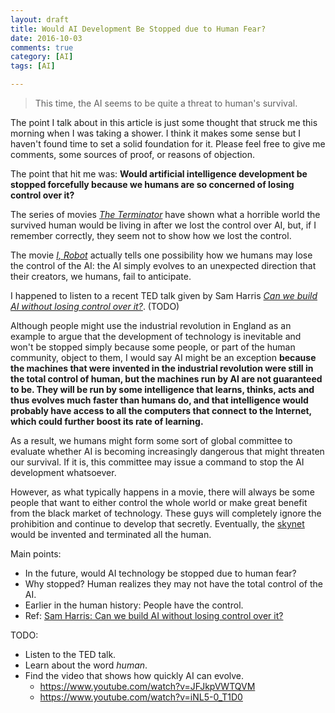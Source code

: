 ```yaml
---
layout: draft
title: Would AI Development Be Stopped due to Human Fear?
date: 2016-10-03
comments: true
category: [AI]
tags: [AI]

---
```


> This time, the AI seems to be quite a threat to human's survival.

The point I talk about in this article is just some thought that struck me this morning when I was taking a shower. I think it makes some sense but I haven't found time to set a solid foundation for it. Please feel free to give me comments, some sources of proof, or reasons of objection.

The point that hit me was: **Would artificial intelligence development be stopped forcefully because we humans are so concerned of losing control over it?**

The series of movies [_The Terminator_](https://en.wikipedia.org/wiki/The_Terminator) have shown what a horrible world the survived human would be living in after we lost the control over AI, but, if I remember correctly, they seem not to show how we lost the control.

The movie [_I, Robot_](https://en.wikipedia.org/wiki/I,_Robot_(film)) actually tells one possibility how we humans may lose the control of the AI: the AI simply evolves to an unexpected direction that their creators, we humans, fail to anticipate.

I happened to listen to a recent TED talk given by Sam Harris [_Can we build AI without losing control over it?_](http://www.ted.com/talks/sam_harris_can_we_build_ai_without_losing_control_over_it). (TODO)

Although people might use the industrial revolution in England as an example to argue that the development of technology is inevitable and won't be stopped simply because some people, or part of the human community, object to them, I would say AI might be an exception **because the machines that were invented in the industrial revolution were still in the total control of human, but the machines run by AI are not guaranteed to be. They will be run by some intelligence that learns, thinks, acts and thus evolves much faster than humans do, and that intelligence would probably have access to all the computers that connect to the Internet, which could further boost its rate of learning.**

As a result, we humans might form some sort of global committee to evaluate whether AI is becoming increasingly dangerous that might threaten our survival. If it is, this committee may issue a command to stop the AI development whatsoever.

However, as what typically happens in a movie, there will always be some people that want to either control the whole world or make great benefit from the black market of technology. These guys will completely ignore the prohibition and continue to develop that secretly. Eventually, the [skynet](https://en.wikipedia.org/wiki/Skynet_(Terminator)) would be invented and terminated all the human.

Main points:
* In the future, would AI technology be stopped due to human fear?
* Why stopped? Human realizes they may not have the total control of the AI.
* Earlier in the human history: People have the control.
* Ref: [Sam Harris: Can we build AI without losing control over it?](http://www.ted.com/talks/sam_harris_can_we_build_ai_without_losing_control_over_it)

TODO:
* Listen to the TED talk.
* Learn about the word *human*.
* Find the video that shows how quickly AI can evolve.
  * https://www.youtube.com/watch?v=JFJkpVWTQVM
  * https://www.youtube.com/watch?v=iNL5-0_T1D0
